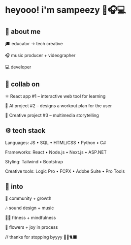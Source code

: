 # heyooo! i'm sampeezy 🌱🎧💻

## 🌟 about me
🎓 educator → tech creative

🎧 music producer + videographer

💻 developer



## 🔭 collab on

⚛️ React app #1
 – interactive web tool for learning

🤖 AI project #2
 – designs a workout plan for the user

🎨 Creative project #3
 – multimedia storytelling


## ⚙️ tech stack

Languages: JS • SQL • HTML/CSS • Python • C#

Frameworks: React • Node.js • Next.js • ASP.NET

Styling: Tailwind • Bootstrap

Creative tools: Logic Pro • FCPX • Adobe Suite • Pro Tools


## 🧠 into
🌻 community + growth

🎶 sound design + music

💪🏽 fitness + mindfulness

🌸 flowers + joy in process





// thanks for stopping byyyy 🔮🌙🐈‍⬛ 
